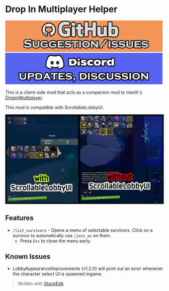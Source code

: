 # Drop In Multiplayer Helper

[![github issues/request link](https://raw.githubusercontent.com/DestroyedClone/PoseHelper/master/PoseHelper/github_link.webp)](https://github.com/DestroyedClone/RoR2DropInMultiplayerHelper/issues) [![discord invite](https://raw.githubusercontent.com/DestroyedClone/PoseHelper/master/PoseHelper/discord_link.webp)](https://discord.gg/DpHu3qXMHK)

This is a client-side mod that acts as a companion mod to niwith's [DropinMultiplayer](https://thunderstore.io/package/niwith/DropinMultiplayer/).

This mod is compatible with ScrollableLobbyUI.

![Preview](https://raw.githubusercontent.com/DestroyedClone/RoR2DropInMultiplayerHelper/master/RoR2DropInMultiplayerHelper/Preview.webp)

## Features
 - `/list_survivors` - Opens a menu of selectable survivors. Click on a survivor to automatically use `/join_as` on them.
	 - Press `Esc` to close the menu early.

## Known Issues
- LobbyAppearanceImprovements (v1.2.0) will print out an error whenever the character select UI is spawned ingame

> Written with [StackEdit](https://stackedit.io/).